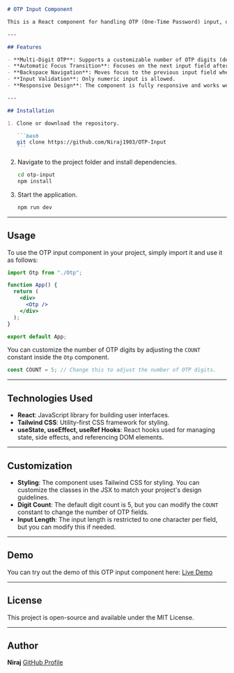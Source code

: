 ````markdown
# OTP Input Component

This is a React component for handling OTP (One-Time Password) input, designed for easy integration into your projects where users need to enter OTP. The component includes features like automatic focus transition between input fields, input validation, and handling the backspace functionality.

---

## Features

- **Multi-Digit OTP**: Supports a customizable number of OTP digits (default is 5).
- **Automatic Focus Transition**: Focuses on the next input field after entering a digit.
- **Backspace Navigation**: Moves focus to the previous input field when backspace is pressed in an empty input.
- **Input Validation**: Only numeric input is allowed.
- **Responsive Design**: The component is fully responsive and works well on different screen sizes.

---

## Installation

1. Clone or download the repository.

   ```bash
   git clone https://github.com/Niraj1903/OTP-Input
   ```
````

2. Navigate to the project folder and install dependencies.

   ```bash
   cd otp-input
   npm install
   ```

3. Start the application.

   ```bash
   npm run dev
   ```

---

## Usage

To use the OTP input component in your project, simply import it and use it as follows:

```jsx
import Otp from "./Otp";

function App() {
  return (
    <div>
      <Otp />
    </div>
  );
}

export default App;
```

You can customize the number of OTP digits by adjusting the `COUNT` constant inside the `Otp` component.

```js
const COUNT = 5; // Change this to adjust the number of OTP digits.
```

---

## Technologies Used

- **React**: JavaScript library for building user interfaces.
- **Tailwind CSS**: Utility-first CSS framework for styling.
- **useState, useEffect, useRef Hooks**: React hooks used for managing state, side effects, and referencing DOM elements.

---

## Customization

- **Styling**: The component uses Tailwind CSS for styling. You can customize the classes in the JSX to match your project's design guidelines.
- **Digit Count**: The default digit count is 5, but you can modify the `COUNT` constant to change the number of OTP fields.
- **Input Length**: The input length is restricted to one character per field, but you can modify this if needed.

---

## Demo

You can try out the demo of this OTP input component here:
[Live Demo](https://otp-input-reactjs.netlify.app/)

---

## License

This project is open-source and available under the MIT License.

---

## Author

**Niraj**
[GitHub Profile](https://github.com/Niraj1903)

```

```
